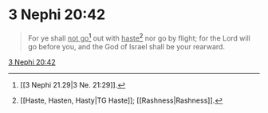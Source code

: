 # 3 Nephi 20:42

> For ye shall <u>not go</u>[^a] out with <u>haste</u>[^b] nor go by flight; for the Lord will go before you, and the God of Israel shall be your rearward.

[3 Nephi 20:42](https://www.churchofjesuschrist.org/study/scriptures/bofm/3-ne/20?lang=eng&id=p42#p42)


[^a]: [[3 Nephi 21.29|3 Ne. 21:29]].  
[^b]: [[Haste, Hasten, Hasty|TG Haste]]; [[Rashness|Rashness]].  
